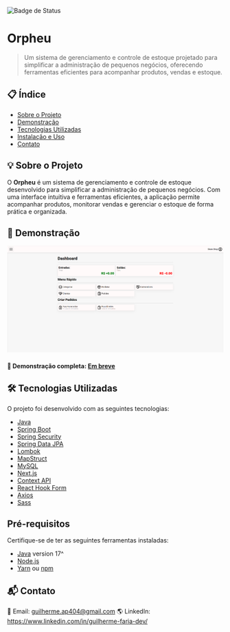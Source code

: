 ![Badge de Status](https://img.shields.io/badge/status-finalizado-green)
# Orpheu
> Um sistema de gerenciamento e controle de estoque projetado para simplificar a administração de pequenos negócios, oferecendo ferramentas eficientes para acompanhar produtos, vendas e estoque. 

## 📋 Índice  
- [Sobre o Projeto](#-sobre-o-projeto)  
- [Demonstração](#-demonstração)  
- [Tecnologias Utilizadas](#-tecnologias-utilizadas)  
- [Instalação e Uso](#pré-requisitos)  
- [Contato](#-contato) 

## 💡 Sobre o Projeto  
O **Orpheu** é um sistema de gerenciamento e controle de estoque desenvolvido para simplificar a administração de pequenos negócios. Com uma interface intuitiva e ferramentas eficientes, a aplicação permite acompanhar produtos, monitorar vendas e gerenciar o estoque de forma prática e organizada.

## 🚀 Demonstração  
![Dashboard](assets/dashboard-interface.png)

#### 🔗 Demonstração completa: [Em breve]()


## 🛠 Tecnologias Utilizadas  
O projeto foi desenvolvido com as seguintes tecnologias:  

- [Java](https://www.java.com/pt-BR/)
- [Spring Boot](https://spring.io/projects/spring-boot)
- [Spring Security](https://spring.io/projects/spring-security)
- [Spring Data JPA](https://spring.io/projects/spring-data-jpa)
- [Lombok](https://projectlombok.org/)
- [MapStruct](https://mapstruct.org/)
- [MySQL](https://www.mysql.com/)
- [Next.js](https://nextjs.org/)
- [Context API](https://react.dev/reference/react/createContext)
- [React Hook Form](https://www.react-hook-form.com/)
- [Axios](https://axios-http.com/ptbr/)
- [Sass](https://sass-lang.com/)


## Pré-requisitos  
Certifique-se de ter as seguintes ferramentas instaladas:  
- [Java](https://www.java.com/pt-BR/) version 17^ 
- [Node.js](https://nodejs.org/)  
- [Yarn](https://yarnpkg.com/) ou [npm](https://yarnpkg.com/) 


## 📬 Contato
📧 Email: guilherme.ap404@gmail.com
🌎 LinkedIn: https://www.linkedin.com/in/guilherme-faria-dev/